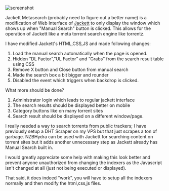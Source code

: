 ![screenshot](https://i.ibb.co/t2dVZ3y/Capture.png)

Jackett Metasearch (probably need to figure out a better name) is a modification of Web Interface of [Jackett](https://github.com/Jackett/Jackett) to only display the window which shows up when "Manual Search" button is clicked. This allows for the operation of Jackett like a meta torrent search engine like torrentz.

I have modified Jackett's HTML,CSS,JS and made following changes:
1.	Load the manual search automatically when the page is opened.
2.	Hidden “DL Factor”,”UL Factor” and “Grabs” from the search result table using CSS
3.	Remove X button and Close button from manual search
4.	Made the search box a bit bigger and rounder
5. Disabled the event which triggers when backdrop is clicked.

What more should be done?
1. Administrator login which leads to regular jackett interface
2. The search results should be displayed better on mobile
3. Category buttons like on many torrent sites
4. Search result should be displayed on a different window/page.


I really needed a way to search torrents from public trackers; I have previously setup a DHT Scraper on my VPS but that just scrapes a ton of garbage. NZBHydra can be used with Jackett for searching content on torrent sites but it adds another unnecessary step as Jackett already has Manual Search built in.

 I would greatly appreciate some help with making this look better and prevent anyone unauthorized from changing the indexers as the Javascript isn't changed at all (just not being executed or displayed).
 
That said, it does indeed “work”, you will have to setup all the indexers normally and then modify the html,css,js files.
